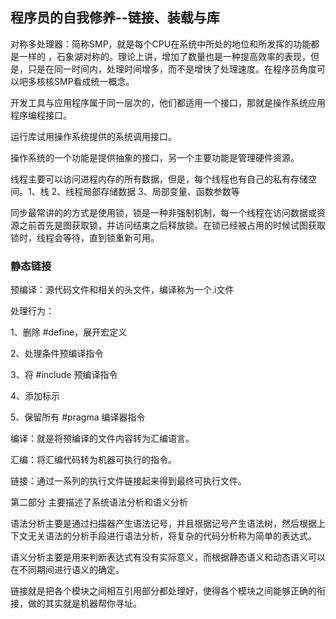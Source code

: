 ## 				程序员的自我修养--链接、装载与库

对称多处理器：简称SMP，就是每个CPU在系统中所处的地位和所发挥的功能都是一样的 ，石象湖对称的。理论上讲，增加了数量也是一种提高效率的表现，但是，只是在同一时间内，处理时间增多，而不是增快了处理速度。在程序员角度可以吧多核核SMP看成统一概念。

开发工具与应用程序属于同一层次的，他们都适用一个接口，那就是操作系统应用程序编程接口。

运行库试用操作系统提供的系统调用接口。

操作系统的一个功能是提供抽象的接口，另一个主要功能是管理硬件资源。

线程主要可以访问进程内存的所有数据，但是，每个线程也有自己的私有存储空间。1、栈 2、线程局部存储数据 3、局部变量、函数参数等

同步最常讲的的方式是使用锁，锁是一种非强制机制，每一个线程在访问数据或资源之前首先是图获取锁，并访问结束之后释放锁。在锁已经被占用的时候试图获取锁时，线程会等待，直到锁重新可用。

### 静态链接

预编译：源代码文件和相关的头文件，编译称为一个.i文件

处理行为：

1、删除 #define，展开宏定义

2、处理条件预编译指令

3、将 #include 预编译指令

4、添加标示

5、保留所有 #pragma 编译器指令

编译：就是将预编译的文件内容转为汇编语言。

汇编：将汇编代码转为机器可执行的指令。

链接：通过一系列的执行文件链接起来得到最终可执行文件。

第二部分 主要描述了系统语法分析和语义分析

语法分析主要是通过扫描器产生语法记号，并且根据记号产生语法树，然后根据上下文无关语法的分析手段进行语法分析，将复杂的代码分析称为简单的表达式。

语义分析主要是用来判断表达式有没有实际意义，而根据静态语义和动态语义可以在不同期间进行语义的确定。

链接就是把各个模块之间相互引用部分都处理好，使得各个模块之间能够正确的衔接，做的其实就是机器帮你寻址。











